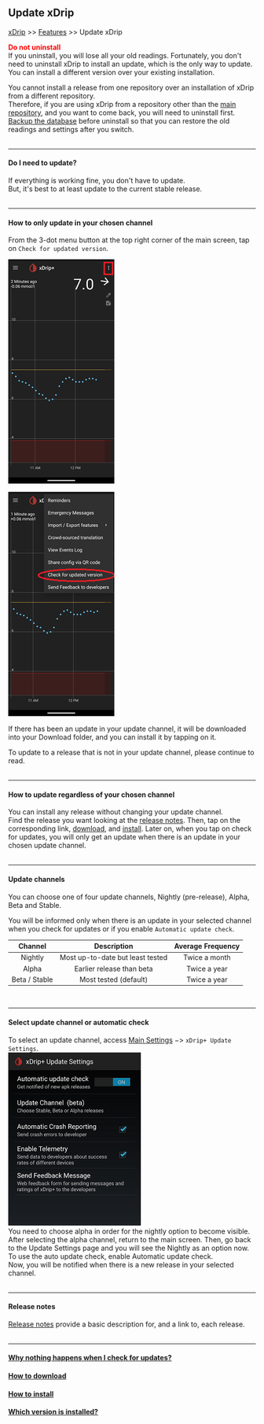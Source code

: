 ## Update xDrip  
[xDrip](../README.md) >> [Features](./Features_page.md) >> Update xDrip    
  
**<span style="color:red">Do not uninstall</span>**  
If you uninstall, you will lose all your old readings.  Fortunately, you don't need to uninstall xDrip to install an update, which is the only way to update.  You can install a different version over your existing installation.  
  
You cannot install a release from one repository over an installation of xDrip from a different repository.  
Therefore, if you are using xDrip from a repository other than the [main repository](https://github.com/NightscoutFoundation/xDrip), and you want to come back, you will need to uninstall first.  [Backup the database](./Backup.md) before uninstall so that you can restore the old readings and settings after you switch.  
<br/>  
  
---  
  
#### **Do I need to update?**  
If everything is working fine, you don't have to update.  
But, it's best to at least update to the current stable release.  
<br/>  

---  

#### **How to only update in your chosen channel**  
From the 3-dot menu button at the top right corner of the main screen, tap on `Check for updated version`.  
  
![](./images/3dotMenu.png)  
  
![](./images/CheckForUpdate.png)  
  
If there has been an update in your update channel, it will be downloaded into your Download folder, and you can install it by tapping on it.  

To update to a release that is not in your update channel, please continue to read.  
<br/>   
  
---  

#### **How to update regardless of your chosen channel**  
You can install any release without changing your update channel.  
Find the release you want looking at the [release notes](./ReleaseNotes.md).  Then, tap on the corresponding link, [download](./Download-xDrip.md), and [install](./Install.md).  Later on, when you tap on check for updates, you will only get an update when there is an update in your chosen update channel.  
<br/>  

---  
  
#### **Update channels**  
You can choose one of four update channels, Nightly (pre-release), Alpha, Beta and Stable.  
  
You will be informed only when there is an update in your selected channel when you check for updates or if you enable `Automatic update check`.  
  
| Channel | Description | Average Frequency |  
|:--------------:|:-----------: | :--------: |   
| Nightly        | Most up-to-date but least tested | Twice a month |  
| Alpha          | Earlier release than beta | Twice a year |  
| Beta / Stable  | Most tested (default) | Twice a year |  
  
<br/>  
  
---  
  
#### **Select update channel or automatic check**  
To select an update channel, access [Main Settings](./Settings.md) &#8722;> `xDrip+ Update Settings`.  
![](./images/auto_update.png)  
You need to choose alpha in order for the nightly option to become visible.  After selecting the alpha channel, return to the main screen.  Then, go back to the Update Settings page and you will see the Nightly as an option now.  
To use the auto update check, enable Automatic update check.  
Now, you will be notified when there is a new release in your selected channel.  
<br/>  
  
---  
  
#### **Release notes** 
[Release notes](./ReleaseNotes.md) provide a basic description for, and a link to, each release.  
<br/>  

---  
  
#### [Why nothing happens when I check for updates?](./NoUpdate.md)  
#### [How to download](./Download-xDrip.md)
#### [How to install](./Install.md)  
#### [Which version is installed?](./xDrip-Version.md)
  
